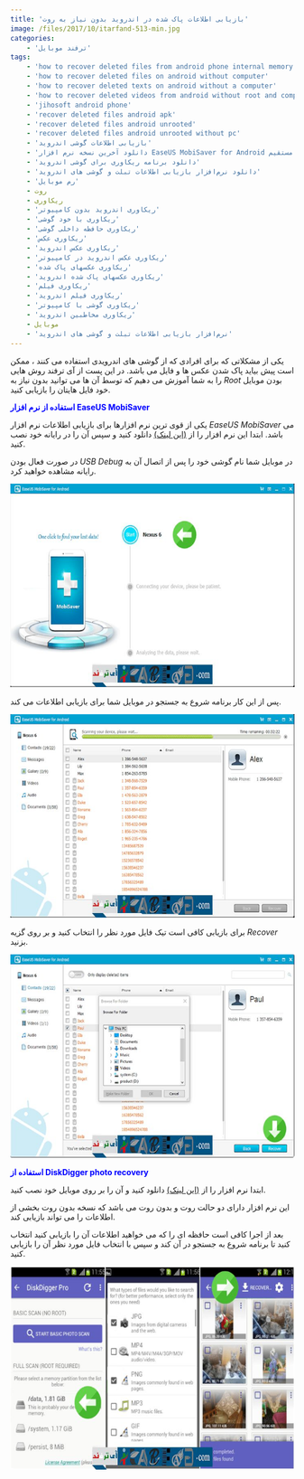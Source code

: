 ```yaml
---
title: 'بازیابی اطلاعات پاک شده در اندروید بدون نیاز به روت'
image: /files/2017/10/itarfand-513-min.jpg
categories:
    - 'ترفند موبایل'
tags:
    - 'how to recover deleted files from android phone internal memory'
    - 'how to recover deleted files on android without computer'
    - 'how to recover deleted texts on android without a computer'
    - 'how to recover deleted videos from android without root and computer'
    - 'jihosoft android phone'
    - 'recover deleted files android apk'
    - 'recover deleted files android unrooted'
    - 'recover deleted files android unrooted without pc'
    - 'بازیابی اطلاعات گوشی اندروید'
    - 'دانلود آخرین نسخه نرم افزار EaseUS MobiSaver for Android با لینک مستقیم'
    - 'دانلود برنامه ریکاوری برای گوشی اندروید'
    - 'دانلود نرم‌افزار بازیابی اطلاعات تبلت و گوشی‌ های اندروید'
    - 'رم موبایل'
    - روت
    - ریکاوری
    - 'ریکاوری اندروید بدون کامپیوتر'
    - 'ریکاوری با خود گوشی'
    - 'ریکاوری حافظه داخلی گوشی'
    - 'ریکاوری عکس'
    - 'ریکاوری عکس اندروید'
    - 'ریکاوری عکس اندروید در کامپیوتر'
    - 'ریکاوری عکسهای پاک شده'
    - 'ریکاوری عکسهای پاک شده اندروید'
    - 'ریکاوری فیلم'
    - 'ریکاوری فیلم اندروید'
    - 'ریکاوری گوشی با کامپیوتر'
    - 'ریکاوری مخاطبین اندروید'
    - موبایل
    - 'نرم‌افزار بازیابی اطلاعات تبلت و گوشی‌ های اندروید'
---
```


یکی از مشکلاتی که برای افرادی که از گوشی های اندرویدی استفاده می کنند ، ممکن است پیش بیاید پاک شدن عکس ها و فایل می باشد. در این پست از آی ترفند روش هایی را به شما آموزش می دهیم که توسط آن ها می توانید بدون نیاز به *Root* بودن موبایل خود فایل هایتان را بازیابی کنید.

<span style="color: #0000ff;">**استفاده از نرم افزار EaseUS MobiSaver**</span>

یکی از قوی ترین نرم افزارها برای بازیابی اطلاعات نرم افزار *EaseUS MobiSaver* می باشد. ابتدا این نرم افزار را از [(این لینک)](https://download.ir/%D8%AF%D8%A7%D9%86%D9%84%D9%88%D8%AF-%D8%A2%D8%AE%D8%B1%DB%8C%D9%86-%D9%86%D8%B3%D8%AE%D9%87-%D9%86%D8%B1%D9%85-%D8%A7%D9%81%D8%B2%D8%A7%D8%B1-easeus-mobisaver-android/) دانلود کنید و سپس آن را در رایانه خود نصب کنید.

در صورت فعال بودن *USB Debug* در موبایل شما نام گوشی خود را پس از اتصال آن به رایانه مشاهده خواهید کرد.

![mhkarami97](/files/2017/10/itarfand-509-min.jpg)  

پس از این کار برنامه شروع به جستجو در موبایل شما برای بازیابی اطلاعات می کند.

![mhkarami97](/files/2017/10/itarfand-510-min.jpg)  

برای بازیابی کافی است تیک فایل مورد نظر را انتخاب کنید و بر روی گزیه *Recover* بزنید.

![mhkarami97](/files/2017/10/itarfand-511-min.jpg)  

<span style="color: #0000ff;">**استفاده از DiskDigger photo recovery**</span>

ابتدا نرم افزار را از [(این لینک)](http://www.farsroid.com/diskdigger-pro-file-recovery/) دانلود کنید و آن را بر روی موبایل خود نصب کنید.

این نرم افزار دارای دو حالت روت و بدون روت می باشد که نسخه بدون روت بخشی از اطلاعات را می تواند بازیابی کند.

بعد از اجرا کافی است حافظه ای را که می خواهید اطلاعات آن را بازیابی کنید انتخاب کنید تا برنامه شروع به جستجو در آن کند و سپس با انتخاب فایل مورد نظر آن را بازیابی کنید.

![mhkarami97](/files/2017/10/itarfand-512-min.jpg)  